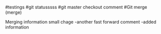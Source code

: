 #testings
#git statusssss
#git master checkout comment
#Git merge (merge)

Merging information small chage
-another fast forward comment
-added information

